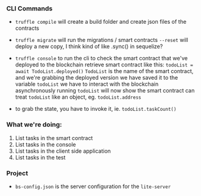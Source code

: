### CLI Commands

- `truffle compile` will create a build folder and create json files of the contracts

- `truffle migrate` will run the migrations / smart contracts
  `--reset` will deploy a new copy, I think kind of like .sync() in sequelize?

- `truffle console` to run the cli to check the smart contract that we've deployed to the blockchain
  retrieve smart contract like this:
  `todoList = await TodoList.deployed()`
  `TodoList` is the name of the smart contract, and we're grabbing the deployed version
  we have saved it to the variable `todoList`
  we have to interact with the blockchain asynchronously
  running `todoList` will now show the smart contract
  can treat `todoList` like an object, eg. `todoList.address`

- to grab the state, you have to invoke it, ie. `todoList.taskCount()`

### What we're doing:

1. List tasks in the smart contract
2. List tasks in the console
3. List tasks in the client side application
4. List tasks in the test

### Project

- `bs-config.json` is the server configuration for the `lite-server`
